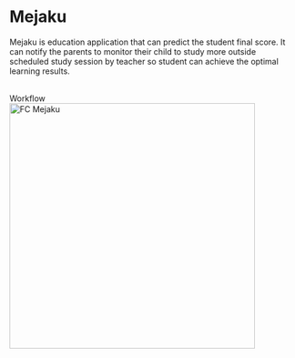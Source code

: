 # Mejaku

Mejaku is education application that can predict the student final score. It can notify the parents to monitor their child to study more outside scheduled study session by teacher so student can achieve the optimal learning results.

<br>
Workflow
<br>
<img width="431" alt="FC Mejaku" src="https://user-images.githubusercontent.com/58942967/121347005-efa3fb00-c950-11eb-976d-6279ca46ce7a.png">
